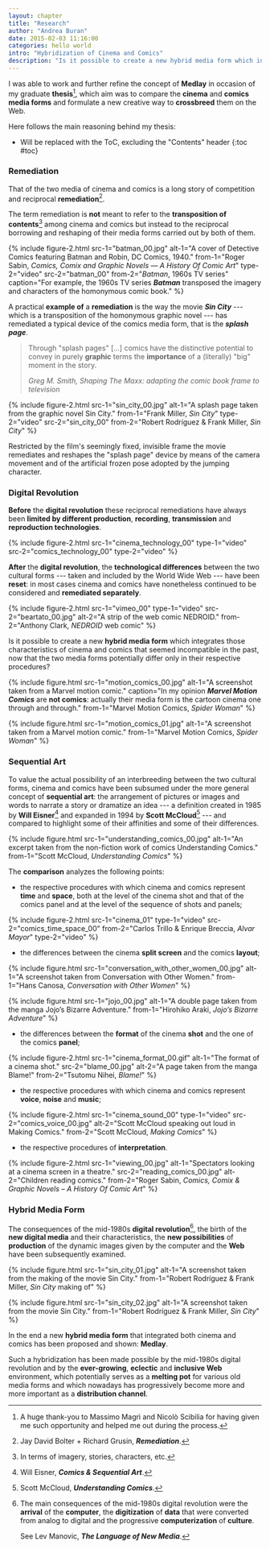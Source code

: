 ```yaml
---
layout: chapter
title: "Research"
author: "Andrea Buran"
date: 2015-02-03 11:16:00
categories: hello world
intro: "Hybridization of Cinema and Comics"
description: "Is it possible to create a new hybrid media form which integrates those characteristics of cinema and comics that seemed incompatible in the past, now that the two media forms potentially differ only in their respective procedures?"
---
```


I was able to work and further refine the concept of **Medlay** in occasion of my graduate **thesis**[^thanks], which aim was to compare the **cinema** and **comics media forms** and formulate a new creative way to **crossbreed** them on the Web.

Here follows the main reasoning behind my thesis:

+ Will be replaced with the ToC, excluding the "Contents" header
{:toc #toc}

### Remediation

That of the two media of cinema and comics is a long story of competition and reciprocal **remediation**[^remediation].

The term remediation is **not** meant to refer to the **transposition of contents**[^transposition] among cinema and comics but instead to the reciprocal borrowing and reshaping of their media forms carried out by both of them.

{% include figure-2.html src-1="batman_00.jpg" alt-1="A cover of Detective Comics featuring Batman and Robin, DC Comics, 1940." from-1="Roger Sabin, *Comics, Comix and Graphic Novels — A History Of Comic Art*" type-2="video" src-2="batman_00" from-2="*Batman*, 1960s TV series" caption="For example, the 1960s TV series ***Batman*** transposed the imagery and characters of the homonymous comic book." %}

A practical **example of** a **remediation** is the way the movie ***Sin City*** --- which is a transposition of the homonymous graphic novel --- has remediated a typical device of the comics media form, that is the ***splash page***.

> Through "splash pages" [...] comics have the distinctive potential to convey in purely **graphic** terms the **importance** of a (literally) "big" moment in the story.
>
> <cite class="source">Greg M. Smith, *Shaping The Maxx: adapting the comic book frame to television*</cite>

{% include figure-2.html src-1="sin_city_00.jpg" alt-1="A splash page taken from the graphic novel Sin City." from-1="Frank Miller, *Sin City*" type-2="video" src-2="sin_city_00" from-2="Robert Rodríguez & Frank Miller, *Sin City*" %}

Restricted by the <quote>film's seemingly fixed, invisible frame</quote> the movie remediates and reshapes the "splash page" device by means of the camera movement and of the artificial frozen pose adopted by the jumping character.

### Digital Revolution

**Before** the **digital revolution** these reciprocal remediations have always been **limited by different production**, **recording**, **transmission** and **reproduction technologies**.

{% include figure-2.html src-1="cinema_technology_00" type-1="video" src-2="comics_technology_00" type-2="video" %}

**After** the **digital revolution**, the **technological differences** between the two cultural forms --- taken and included by the World Wide Web --- have been **reset**: in most cases cinema and comics have nonetheless continued to be considered and **remediated separately**.

{% include figure-2.html src-1="vimeo_00" type-1="video" src-2="beartato_00.jpg" alt-2="A strip of the web comic NEDROID." from-2="Anthony Clark, *NEDROID* web comic" %}

Is it possible to create a new **hybrid media form** which integrates those characteristics of cinema and comics that seemed incompatible in the past, now that the two media forms potentially differ only in their respective procedures?

{% include figure.html src-1="motion_comics_00.jpg" alt-1="A screenshot taken from a Marvel motion comic." caption="In my opinion ***Marvel Motion Comics*** are **not comics**: actually their media form is the cartoon cinema one through and through." from-1="Marvel Motion Comics, *Spider Woman*" %}

{% include figure.html src-1="motion_comics_01.jpg" alt-1="A screenshot taken from a Marvel motion comic." from-1="Marvel Motion Comics, *Spider Woman*" %}

### Sequential Art

To value the actual possibility of an interbreeding between the two cultural forms, cinema and comics have been subsumed under the more general concept of **sequential art**: <quote>the arrangement of pictures or images and words to narrate a story or dramatize an idea</quote> --- a definition created in 1985 by **Will Eisner**[^source-1] and expanded in 1994 by **Scott McCloud**[^source-2] --- and compared to highlight some of their affinities and some of their differences.

{% include figure.html src-1="understanding_comics_00.jpg" alt-1="An excerpt taken from the non-fiction work of comics Understanding Comics." from-1="Scott McCloud, *Understanding Comics*" %}

The **comparison** analyzes the following points:

+ the respective procedures with which cinema and comics represent **time** and **space**, both at the level of the cinema shot and that of the comics panel and at the level of the sequence of shots and panels;

{% include figure-2.html src-1="cinema_01" type-1="video" src-2="comics_time_space_00" from-2="Carlos Trillo & Enrique Breccia, *Alvar Mayor*" type-2="video" %}

+ the differences between the cinema **split screen** and the comics **layout**;

{% include figure.html src-1="conversation_with_other_women_00.jpg" alt-1="A screenshot taken from Conversation with Other Women." from-1="Hans Canosa, *Conversation with Other Women*" %}

{% include figure.html src-1="jojo_00.jpg" alt-1="A double page taken from the manga Jojo’s Bizarre Adventure." from-1="Hirohiko Araki, *Jojo’s Bizarre Adventure*" %}

+ the differences between the **format** of the cinema **shot** and the one of the comics **panel**;

{% include figure-2.html src-1="cinema_format_00.gif" alt-1="The format of a cinema shot." src-2="blame_00.jpg" alt-2="A page taken from the manga Blame!" from-2="Tsutomu Nihei, *Blame!*" %}

+ the respective procedures with which cinema and comics represent **voice**, **noise** and **music**;

{% include figure-2.html src-1="cinema_sound_00" type-1="video" src-2="comics_voice_00.jpg" alt-2="Scott McCloud speaking out loud in Making Comics." from-2="Scott McCloud, *Making Comics*" %}

+ the respective procedures of **interpretation**.

{% include figure-2.html src-1="viewing_00.jpg" alt-1="Spectators looking at a cinema screen in a theatre." src-2="reading_comics_00.jpg" alt-2="Children reading comics." from-2="Roger Sabin, *Comics, Comix & Graphic Novels – A History Of Comic Art*" %}

### Hybrid Media Form

The consequences of the mid-1980s **digital revolution**[^digital-revolution], the birth of the **new digital media** and their characteristics, the **new possibilities** of **production** of the dynamic images given by the computer and the **Web** have been subsequently examined.

{% include figure.html src-1="sin_city_01.jpg" alt-1="A screenshot taken from the making of the movie Sin City." from-1="Robert Rodríguez & Frank Miller, *Sin City* making of" %}

{% include figure.html src-1="sin_city_02.jpg" alt-1="A screenshot taken from the movie Sin City." from-1="Robert Rodríguez & Frank Miller, *Sin City*" %}

In the end a new **hybrid media form** that integrated both cinema and comics has been proposed and shown: **Medlay**.

Such a hybridization has been made possible by the mid-1980s digital revolution and by the **ever-growing**, **eclectic** and **inclusive Web** environment, which potentially serves as a **melting pot** for various old media forms and which nowadays has progressively become more and more important as a **distribution channel**.





[^thanks]: A huge thank-you to Massimo Magrì and Nicolò Scibilia for having given me such opportunity and helped me out during the process.

[^remediation]: Jay David Bolter + Richard Grusin, ***Remediation***.

[^transposition]: In terms of imagery, stories, characters, etc.

[^source-1]: Will Eisner, ***Comics & Sequential Art***.

[^source-2]: Scott McCloud, ***Understanding Comics***.

[^digital-revolution]: The main consequences of the mid-1980s digital revolution were the **arrival** of the **computer**, the **digitization** of **data** that were converted from analog to digital and the progressive **computerization** of **culture**. 

    See Lev Manovic, ***The Language of New Media***.
